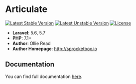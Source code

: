 # Articulate #

[![Latest Stable Version](https://poser.pugx.org/sprocketbox/articulate/v/stable.png)](https://packagist.org/packages/sprocketbox/articulate) [![Latest Unstable Version](https://poser.pugx.org/sprocketbox/articulate/v/unstable.png)](https://packagist.org/packages/sprocketbox/articulate) [![License](https://poser.pugx.org/sprocketbox/articulate/license.png)](https://packagist.org/packages/sprocketbox/articulate)

- **Laravel**: 5.6, 5.7
- **PHP**: 7.1+
- **Author**: Ollie Read 
- **Author Homepage**: http://sprocketbox.io



## Documentation

You can find full documentation [here](https://sprocketbox.github.io/articulate/).
